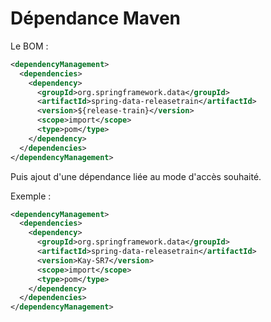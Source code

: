 # Dépendance Maven

Le BOM :

```xml
<dependencyManagement>
  <dependencies>
    <dependency>
      <groupId>org.springframework.data</groupId>
      <artifactId>spring-data-releasetrain</artifactId>
      <version>${release-train}</version>
      <scope>import</scope>
      <type>pom</type>
    </dependency>
  </dependencies>
</dependencyManagement>
```

Puis ajout d'une dépendance liée au mode d'accès souhaité.

Exemple :


```xml
<dependencyManagement>
  <dependencies>
    <dependency>
      <groupId>org.springframework.data</groupId>
      <artifactId>spring-data-releasetrain</artifactId>
      <version>Kay-SR7</version>
      <scope>import</scope>
      <type>pom</type>
    </dependency>
  </dependencies>
</dependencyManagement>
```
